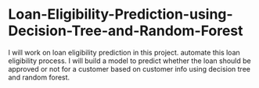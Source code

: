 # Loan-Eligibility-Prediction-using-Decision-Tree-and-Random-Forest
I will work on loan eligibility prediction in this project. automate this loan eligibility process. I will build a model to predict whether the loan should be approved or not for a customer based on customer info using decision tree and random forest.

